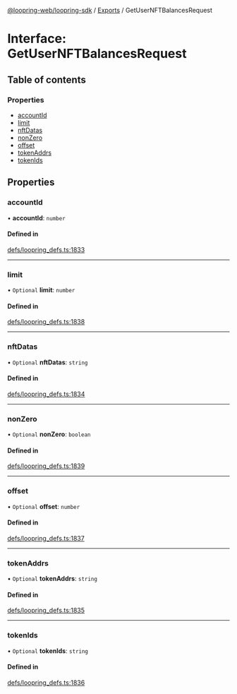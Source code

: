 [@loopring-web/loopring-sdk](../README.md) / [Exports](../modules.md) / GetUserNFTBalancesRequest

# Interface: GetUserNFTBalancesRequest

## Table of contents

### Properties

- [accountId](GetUserNFTBalancesRequest.md#accountid)
- [limit](GetUserNFTBalancesRequest.md#limit)
- [nftDatas](GetUserNFTBalancesRequest.md#nftdatas)
- [nonZero](GetUserNFTBalancesRequest.md#nonzero)
- [offset](GetUserNFTBalancesRequest.md#offset)
- [tokenAddrs](GetUserNFTBalancesRequest.md#tokenaddrs)
- [tokenIds](GetUserNFTBalancesRequest.md#tokenids)

## Properties

### accountId

• **accountId**: `number`

#### Defined in

[defs/loopring_defs.ts:1833](https://github.com/Loopring/loopring_sdk/blob/904c903/src/defs/loopring_defs.ts#L1833)

___

### limit

• `Optional` **limit**: `number`

#### Defined in

[defs/loopring_defs.ts:1838](https://github.com/Loopring/loopring_sdk/blob/904c903/src/defs/loopring_defs.ts#L1838)

___

### nftDatas

• `Optional` **nftDatas**: `string`

#### Defined in

[defs/loopring_defs.ts:1834](https://github.com/Loopring/loopring_sdk/blob/904c903/src/defs/loopring_defs.ts#L1834)

___

### nonZero

• `Optional` **nonZero**: `boolean`

#### Defined in

[defs/loopring_defs.ts:1839](https://github.com/Loopring/loopring_sdk/blob/904c903/src/defs/loopring_defs.ts#L1839)

___

### offset

• `Optional` **offset**: `number`

#### Defined in

[defs/loopring_defs.ts:1837](https://github.com/Loopring/loopring_sdk/blob/904c903/src/defs/loopring_defs.ts#L1837)

___

### tokenAddrs

• `Optional` **tokenAddrs**: `string`

#### Defined in

[defs/loopring_defs.ts:1835](https://github.com/Loopring/loopring_sdk/blob/904c903/src/defs/loopring_defs.ts#L1835)

___

### tokenIds

• `Optional` **tokenIds**: `string`

#### Defined in

[defs/loopring_defs.ts:1836](https://github.com/Loopring/loopring_sdk/blob/904c903/src/defs/loopring_defs.ts#L1836)
